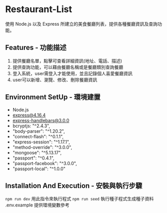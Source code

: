 # Restaurant-List

使用 Node.js 以及 Express 所建立的美食餐廳列表，提供各種餐廳資訊及查詢功能。

## Features - 功能描述

1. 提供餐廳名單，點擊可查看詳細資訊(地址、電話、描述)
2. 提供查詢功能，可以藉由餐廳名稱或是餐廳類別查詢餐廳
3. 登入系統，user需登入才能使用，並且記錄個人喜愛餐廳資訊
4. user可以新增、瀏覽、修改、刪除餐廳資訊

## Environment SetUp - 環境建置

- Node.js
- express@4.16.4
- express-handlebars@3.0.0
- bcryptjs: "^2.4.3",
- "body-parser": "^1.20.2",
- "connect-flash": "^0.1.1",
- "express-session": "^1.17.1",
- "method-override": "^3.0.0",
- "mongoose": "^5.13.17",
- "passport": "^0.4.1",
- "passport-facebook": "^3.0.0",
- "passport-local": "^1.0.0"

## Installation And Execution - 安裝與執行步驟

`npm run dev` 用此指令來執行程式
`npm run seed` 執行種子程式生成種子資料
.env.example 提供環境變數參考
